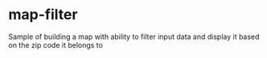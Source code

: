 # map-filter
Sample of building a map with ability to filter input data and display it based on the zip code it belongs to
